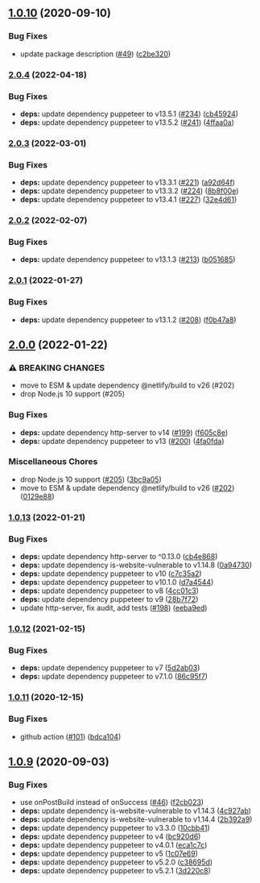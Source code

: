 ## [1.0.10](https://github.com/erezrokah/netlify-plugin-is-website-vulnerable/compare/v1.0.9...v1.0.10) (2020-09-10)


### Bug Fixes

* update package description ([#49](https://github.com/erezrokah/netlify-plugin-is-website-vulnerable/issues/49)) ([c2be320](https://github.com/erezrokah/netlify-plugin-is-website-vulnerable/commit/c2be320dcc44cf4e926ec3705fdc87511cce5741))

### [2.0.4](https://github.com/erezrokah/netlify-plugin-is-website-vulnerable/compare/v2.0.3...v2.0.4) (2022-04-18)


### Bug Fixes

* **deps:** update dependency puppeteer to v13.5.1 ([#234](https://github.com/erezrokah/netlify-plugin-is-website-vulnerable/issues/234)) ([cb45924](https://github.com/erezrokah/netlify-plugin-is-website-vulnerable/commit/cb459242bb4bb61a5574f1acdf84deebd9c655c0))
* **deps:** update dependency puppeteer to v13.5.2 ([#241](https://github.com/erezrokah/netlify-plugin-is-website-vulnerable/issues/241)) ([4ffaa0a](https://github.com/erezrokah/netlify-plugin-is-website-vulnerable/commit/4ffaa0a7027862be6e36d5692ef2d35242b94076))

### [2.0.3](https://github.com/erezrokah/netlify-plugin-is-website-vulnerable/compare/v2.0.2...v2.0.3) (2022-03-01)


### Bug Fixes

* **deps:** update dependency puppeteer to v13.3.1 ([#221](https://github.com/erezrokah/netlify-plugin-is-website-vulnerable/issues/221)) ([a92d64f](https://github.com/erezrokah/netlify-plugin-is-website-vulnerable/commit/a92d64fdb540ab833ee62bce90e54f9639031517))
* **deps:** update dependency puppeteer to v13.3.2 ([#224](https://github.com/erezrokah/netlify-plugin-is-website-vulnerable/issues/224)) ([8b8f00e](https://github.com/erezrokah/netlify-plugin-is-website-vulnerable/commit/8b8f00e8ce9352f39d992fd517d29aa76b476c56))
* **deps:** update dependency puppeteer to v13.4.1 ([#227](https://github.com/erezrokah/netlify-plugin-is-website-vulnerable/issues/227)) ([32e4d61](https://github.com/erezrokah/netlify-plugin-is-website-vulnerable/commit/32e4d61b3b5ffecd10d9657bfee6398222f563d5))

### [2.0.2](https://github.com/erezrokah/netlify-plugin-is-website-vulnerable/compare/v2.0.1...v2.0.2) (2022-02-07)


### Bug Fixes

* **deps:** update dependency puppeteer to v13.1.3 ([#213](https://github.com/erezrokah/netlify-plugin-is-website-vulnerable/issues/213)) ([b051685](https://github.com/erezrokah/netlify-plugin-is-website-vulnerable/commit/b0516858ad70ddbd7a3e748e361e105c879db511))

### [2.0.1](https://github.com/erezrokah/netlify-plugin-is-website-vulnerable/compare/v2.0.0...v2.0.1) (2022-01-27)


### Bug Fixes

* **deps:** update dependency puppeteer to v13.1.2 ([#208](https://github.com/erezrokah/netlify-plugin-is-website-vulnerable/issues/208)) ([f0b47a8](https://github.com/erezrokah/netlify-plugin-is-website-vulnerable/commit/f0b47a8329a6e3e9ad0d65b5c8cae4fbab61a5b5))

## [2.0.0](https://github.com/erezrokah/netlify-plugin-is-website-vulnerable/compare/v1.0.13...v2.0.0) (2022-01-22)


### ⚠ BREAKING CHANGES

* move to ESM & update dependency @netlify/build to v26 (#202)
* drop Node.js 10 support (#205)

### Bug Fixes

* **deps:** update dependency http-server to v14 ([#199](https://github.com/erezrokah/netlify-plugin-is-website-vulnerable/issues/199)) ([f605c8e](https://github.com/erezrokah/netlify-plugin-is-website-vulnerable/commit/f605c8e325286b538a2bb8107397cb26bf79950d))
* **deps:** update dependency puppeteer to v13 ([#200](https://github.com/erezrokah/netlify-plugin-is-website-vulnerable/issues/200)) ([4fa0fda](https://github.com/erezrokah/netlify-plugin-is-website-vulnerable/commit/4fa0fda5e17a8cf0165c56fca35382b2b9110543))


### Miscellaneous Chores

* drop Node.js 10 support ([#205](https://github.com/erezrokah/netlify-plugin-is-website-vulnerable/issues/205)) ([3bc9a05](https://github.com/erezrokah/netlify-plugin-is-website-vulnerable/commit/3bc9a057081af1088d8a3f435c7787ead2bf9003))
* move to ESM & update dependency @netlify/build to v26 ([#202](https://github.com/erezrokah/netlify-plugin-is-website-vulnerable/issues/202)) ([0129e88](https://github.com/erezrokah/netlify-plugin-is-website-vulnerable/commit/0129e888b1868c4b96e75d6e92a92f610c7f6758))

### [1.0.13](https://github.com/erezrokah/netlify-plugin-is-website-vulnerable/compare/v1.0.12...v1.0.13) (2022-01-21)


### Bug Fixes

* **deps:** update dependency http-server to ^0.13.0 ([cb4e868](https://github.com/erezrokah/netlify-plugin-is-website-vulnerable/commit/cb4e868c824bcdafa5b0b0c17654c4f6ad3a9892))
* **deps:** update dependency is-website-vulnerable to v1.14.8 ([0a94730](https://github.com/erezrokah/netlify-plugin-is-website-vulnerable/commit/0a9473093dde0485a06230fe04e2295adfa132bf))
* **deps:** update dependency puppeteer to v10 ([c7c35a2](https://github.com/erezrokah/netlify-plugin-is-website-vulnerable/commit/c7c35a25706f066d96f32919317015b9f5087718))
* **deps:** update dependency puppeteer to v10.1.0 ([d7a4544](https://github.com/erezrokah/netlify-plugin-is-website-vulnerable/commit/d7a4544002a9e71d347eed30b4b77646aef066da))
* **deps:** update dependency puppeteer to v8 ([4cc01c3](https://github.com/erezrokah/netlify-plugin-is-website-vulnerable/commit/4cc01c3fef7ab409accc7767dd438f6481104619))
* **deps:** update dependency puppeteer to v9 ([28b7f72](https://github.com/erezrokah/netlify-plugin-is-website-vulnerable/commit/28b7f725423a0df1cd4cd2bbe3ca0f700ea30ab0))
* update http-server, fix audit, add tests ([#198](https://github.com/erezrokah/netlify-plugin-is-website-vulnerable/issues/198)) ([eeba9ed](https://github.com/erezrokah/netlify-plugin-is-website-vulnerable/commit/eeba9ede720eefe6cfa17c5dae067f0a36a23c74))

### [1.0.12](https://www.github.com/erezrokah/netlify-plugin-is-website-vulnerable/compare/v1.0.11...v1.0.12) (2021-02-15)


### Bug Fixes

* **deps:** update dependency puppeteer to v7 ([5d2ab03](https://www.github.com/erezrokah/netlify-plugin-is-website-vulnerable/commit/5d2ab03db176497679706cf138f34e03463258c3))
* **deps:** update dependency puppeteer to v7.1.0 ([86c95f7](https://www.github.com/erezrokah/netlify-plugin-is-website-vulnerable/commit/86c95f7b1621b5c1f5597c5d782e524d806f036d))

### [1.0.11](https://www.github.com/erezrokah/netlify-plugin-is-website-vulnerable/compare/v1.0.10...v1.0.11) (2020-12-15)


### Bug Fixes

* github action ([#101](https://www.github.com/erezrokah/netlify-plugin-is-website-vulnerable/issues/101)) ([bdca104](https://www.github.com/erezrokah/netlify-plugin-is-website-vulnerable/commit/bdca1041f86f42fed9bca3ab3fa0c44fc5a51e5d))

## [1.0.9](https://github.com/erezrokah/netlify-plugin-is-website-vulnerable/compare/v1.0.8...v1.0.9) (2020-09-03)


### Bug Fixes

* use onPostBuild instead of onSuccess ([#46](https://github.com/erezrokah/netlify-plugin-is-website-vulnerable/issues/46)) ([f2cb023](https://github.com/erezrokah/netlify-plugin-is-website-vulnerable/commit/f2cb0238a373e0157d21b11cf489a75a11e89e51))
* **deps:** update dependency is-website-vulnerable to v1.14.3 ([4c927ab](https://github.com/erezrokah/netlify-plugin-is-website-vulnerable/commit/4c927ab598dac26c4dcc341da17aa2da0832b1a2))
* **deps:** update dependency is-website-vulnerable to v1.14.4 ([2b392a9](https://github.com/erezrokah/netlify-plugin-is-website-vulnerable/commit/2b392a9b18c272e06f32c59be34201b8903119ef))
* **deps:** update dependency puppeteer to v3.3.0 ([10cbb41](https://github.com/erezrokah/netlify-plugin-is-website-vulnerable/commit/10cbb41d72d96798e665356bcca26188ec188fe4))
* **deps:** update dependency puppeteer to v4 ([bc920d6](https://github.com/erezrokah/netlify-plugin-is-website-vulnerable/commit/bc920d6addb8fbd9cea8ff90414608214cca0bd6))
* **deps:** update dependency puppeteer to v4.0.1 ([eca1c7c](https://github.com/erezrokah/netlify-plugin-is-website-vulnerable/commit/eca1c7c4e09244d70d6a32ff11e1f55f7fa1fef8))
* **deps:** update dependency puppeteer to v5 ([1c07e69](https://github.com/erezrokah/netlify-plugin-is-website-vulnerable/commit/1c07e690971c4d659cc33c35568a5fcc692a9318))
* **deps:** update dependency puppeteer to v5.2.0 ([c38695d](https://github.com/erezrokah/netlify-plugin-is-website-vulnerable/commit/c38695df1298350dc8a16416079793f34e253e3b))
* **deps:** update dependency puppeteer to v5.2.1 ([3d220c8](https://github.com/erezrokah/netlify-plugin-is-website-vulnerable/commit/3d220c8b01821c444bf574956b00fd15d17fbe53))
